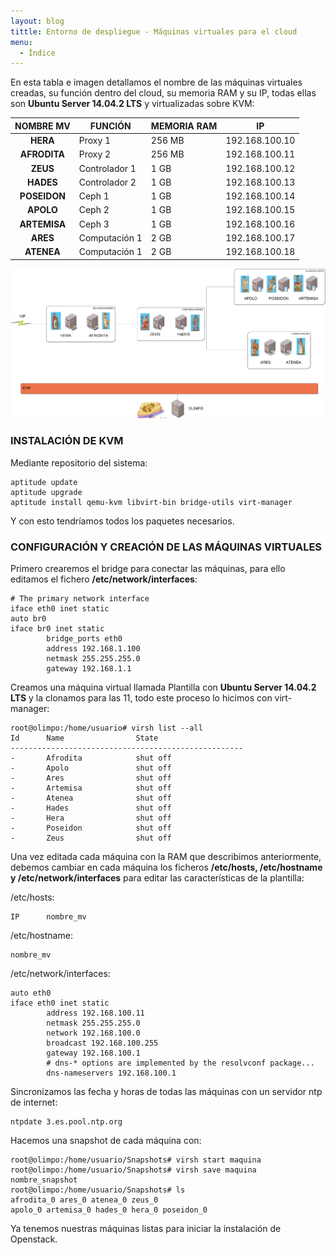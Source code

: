 ```yaml
---
layout: blog
tittle: Entorno de despliegue - Máquinas virtuales para el cloud
menu:
  - Índice
---
```


En esta tabla e imagen detallamos el nombre de las máquinas virtuales creadas, su función
dentro del cloud, su memoria RAM y su IP, todas ellas son **Ubuntu Server 14.04.2 LTS** y
virtualizadas sobre KVM:

|NOMBRE MV|FUNCIÓN|MEMORIA RAM|IP|
|:---:|------|------|------|
|**HERA**|Proxy 1|256 MB|192.168.100.10|
|**AFRODITA**|Proxy 2|256 MB|192.168.100.11|
|**ZEUS**|Controlador 1|1 GB|192.168.100.12|
|**HADES**|Controlador 2|1 GB|192.168.100.13|
|**POSEIDON**|Ceph 1|1 GB|192.168.100.14|
|**APOLO**|Ceph 2|1 GB|192.168.100.15|
|**ARTEMISA**|Ceph 3|1 GB|192.168.100.16|
|**ARES**|Computación 1|2 GB|192.168.100.17|
|**ATENEA**|Computación 1|2 GB|192.168.100.18|

![ESQUEMA](img/esquema.png)

### INSTALACIÓN DE KVM

Mediante repositorio del sistema:

~~~
aptitude update
aptitude upgrade
aptitude install qemu-kvm libvirt-bin bridge-utils virt-manager
~~~

Y con esto tendríamos todos los paquetes necesarios.

### CONFIGURACIÓN Y CREACIÓN DE LAS MÁQUINAS VIRTUALES

Primero crearemos el bridge para conectar las máquinas, para ello editamos el fichero
**/etc/network/interfaces**:

~~~
# The primary network interface
iface eth0 inet static
auto br0
iface br0 inet static
		bridge_ports eth0
		address 192.168.1.100
		netmask 255.255.255.0
		gateway 192.168.1.1
~~~

Creamos una máquina virtual llamada Plantilla con **Ubuntu Server 14.04.2 LTS** y la clonamos
para las 11, todo este proceso lo hicimos con virt-manager:

~~~
root@olimpo:/home/usuario# virsh list --all
Id		Name				State
----------------------------------------------------
-		Afrodita 			shut off
-		Apolo 				shut off
-		Ares 				shut off
-		Artemisa 			shut off
-		Atenea 				shut off
-		Hades 				shut off
-		Hera 				shut off
-		Poseidon 			shut off
-		Zeus 				shut off
~~~

Una vez editada cada máquina con la RAM que describimos anteriormente, debemos cambiar
en cada máquina los ficheros **/etc/hosts, /etc/hostname y /etc/network/interfaces** para
editar las características de la plantilla:

/etc/hosts:

~~~
IP 		nombre_mv
~~~

/etc/hostname:

~~~
nombre_mv
~~~

/etc/network/interfaces:

~~~
auto eth0
iface eth0 inet static
		address 192.168.100.11
		netmask 255.255.255.0
		network 192.168.100.0
		broadcast 192.168.100.255
		gateway 192.168.100.1
		# dns-* options are implemented by the resolvconf package...
		dns-nameservers 192.168.100.1
~~~

Sincronizamos las fecha y horas de todas las máquinas con un servidor ntp de internet:

~~~
ntpdate 3.es.pool.ntp.org
~~~

Hacemos una snapshot de cada máquina con:

~~~
root@olimpo:/home/usuario/Snapshots# virsh start maquina
root@olimpo:/home/usuario/Snapshots# virsh save maquina nombre_snapshot
root@olimpo:/home/usuario/Snapshots# ls
afrodita_0 ares_0 atenea_0 zeus_0
apolo_0 artemisa_0 hades_0 hera_0 poseidon_0
~~~

Ya tenemos nuestras máquinas listas para iniciar la instalación de Openstack.